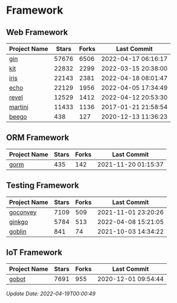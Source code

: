 # Framework

## Web Framework
| Project Name | Stars | Forks | Last Commit |
| ------------ | ----- | ----- | ----------- |
| [gin](https://github.com/gin-gonic/gin) | 57676 | 6506 | 2022-04-17 06:16:17 |
| [kit](https://github.com/go-kit/kit) | 22832 | 2299 | 2022-03-15 20:38:00 |
| [iris](https://github.com/kataras/iris) | 22143 | 2381 | 2022-04-18 08:01:47 |
| [echo](https://github.com/labstack/echo) | 22129 | 1956 | 2022-04-05 17:34:49 |
| [revel](https://github.com/revel/revel) | 12529 | 1412 | 2022-04-12 20:53:30 |
| [martini](https://github.com/go-martini/martini) | 11433 | 1136 | 2017-01-21 21:58:54 |
| [beego](https://github.com/astaxie/beego) | 438 | 127 | 2020-12-13 11:36:23 |

## ORM Framework
| Project Name | Stars | Forks | Last Commit |
| ------------ | ----- | ----- | ----------- |
| [gorm](https://github.com/jinzhu/gorm) | 435 | 142 | 2021-11-20 01:15:37 |

## Testing Framework
| Project Name | Stars | Forks | Last Commit |
| ------------ | ----- | ----- | ----------- |
| [goconvey](https://github.com/smartystreets/goconvey) | 7109 | 509 | 2021-11-01 23:20:26 |
| [ginkgo](https://github.com/onsi/ginkgo) | 5784 | 513 | 2022-04-08 15:21:05 |
| [goblin](https://github.com/franela/goblin) | 841 | 74 | 2021-10-03 14:34:22 |

## IoT Framework
| Project Name | Stars | Forks | Last Commit |
| ------------ | ----- | ----- | ----------- |
| [gobot](https://github.com/hybridgroup/gobot) | 7691 | 955 | 2020-12-01 09:54:44 |

*Update Date: 2022-04-19T00:00:49*